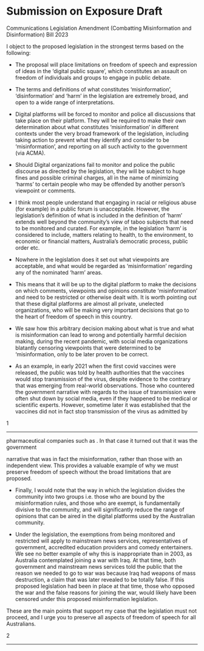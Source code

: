 # Submission on Exposure Draft

 Communications Legislation Amendment (Combatting Misinformation and Disinformation) Bill 2023

I object to the proposed legislation in the strongest terms based on the following:

  - The proposal will place limitations on freedom of speech and expression of ideas in the ‘digital
public square’, which constitutes an assault on freedom of individuals and groups to engage in
public debate.

  - The terms and definitions of what constitutes ‘misinformation’, ‘disinformation’ and ‘harm’ in
the legislation are extremely broad, and open to a wide range of interpretations.

  - Digital platforms will be forced to monitor and police all discussions that take place on their
platform. They will be required to make their own determination about what constitutes
‘misinformation’ in different contexts under the very broad framework of the legislation,
including taking action to prevent what they identify and consider to be ‘misinformation’, and
reporting on all such activity to the government (via ACMA).

  - Should Digital organizations fail to monitor and police the public discourse as directed by the
legislation, they will be subject to huge fines and possible criminal charges, all in the name of
minimizing ‘harms’ to certain people who may be offended by another person’s viewpoint or
comments.

  - I think most people understand that engaging in racial or religious abuse (for example) in a
public forum is unacceptable. However, the legislation’s definition of what is included in the
definition of ‘harm’ extends well beyond the community’s view of taboo subjects that need to
be monitored and curated. For example, in the legislation ‘harm’ is considered to include,
matters relating to health, to the environment, to economic or financial matters, Australia’s
democratic process, public order etc.

  - Nowhere in the legislation does it set out what viewpoints are acceptable, and what would be
regarded as ‘misinformation’ regarding any of the nominated ‘harm’ areas.

  - This means that it will be up to the digital platform to make the decisions on which comments,
viewpoints and opinions constitute ‘misinformation’ and need to be restricted or otherwise
dealt with. It is worth pointing out that these digital platforms are almost all private, unelected
organizations, who will be making very important decisions that go to the heart of freedom of
speech in this country.

  - We saw how this arbitrary decision making about what is true and what is misinformation can
lead to wrong and potentially harmful decision making, during the recent pandemic, with social
media organizations blatantly censoring viewpoints that were determined to be
‘misinformation, only to be later proven to be correct.

  - As an example, in early 2021 when the first covid vaccines were released, the public was told by
health authorities that the vaccines would stop transmission of the virus, despite evidence to
the contrary that was emerging from real-world observations. Those who countered the
government narrative with regards to the issue of transmission were often shut down by social
media, even if they happened to be medical or scientific experts. However, sometime later it
was established that the vaccines did not in fact stop transmission of the virus as admitted by

1


-----

pharmaceutical companies such as . In that case it turned out that it was the government

narrative that was in fact the misinformation, rather than those with an independent view. This
provides a valuable example of why we must preserve freedom of speech without the broad
limitations that are proposed.

  - Finally, I would note that the way in which the legislation divides the community into two
groups i.e. those who are bound by the misinformation rules, and those who are exempt, is
fundamentally divisive to the community, and will significantly reduce the range of opinions that
can be aired in the digital platforms used by the Australian community.

  - Under the legislation, the exemptions from being monitored and restricted will apply to
mainstream news services, representatives of government, accredited education providers and
comedy entertainers. We see no better example of why this is inappropriate than in 2003, as
Australia contemplated joining a war with Iraq. At that time, both government and mainstream
news services told the public that the reason we needed to go to war was because Iraq had
weapons of mass destruction, a claim that was later revealed to be totally false. If this proposed
legislation had been in place at that time, those who opposed the war and the false reasons for
joining the war, would likely have been censored under this proposed misinformation
legislation.

These are the main points that support my case that the legislation must not proceed, and I urge you to
preserve all aspects of freedom of speech for all Australians.

2


-----

